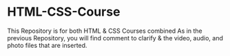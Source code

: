 # HTML-CSS-Course
This Repository is for both HTML &amp; CSS Courses combined
As in the previous Repository, you will find comment to clarify & the video, audio, and photo files that are inserted.
